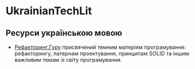 # UkrainianTechLit

## Ресурси українською мовою

- [Рефакторинг.Гуру](https://refactoring.guru/uk) присвячений темним матеріям програмування: рефакторингу, патернам проектування, принципам SOLID та іншим важливим темам зі світу програмування.